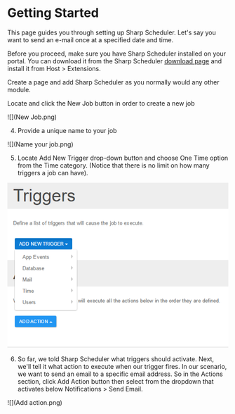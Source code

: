 # Getting Started

This page guides you through setting up Sharp Scheduler. Let's say you want to send an e-mail once at a specified date and time.

Before you proceed, make sure you have Sharp Scheduler installed on your portal. You can download it from the Sharp Scheduler [download page](http://www.dnnsharp.com/dnn/modules/sharp-task-scheduler/download) and install it from Host > Extensions.

Create a page and add Sharp Scheduler as you normally would any other module.

Locate and click the New Job button in order to create a new job

![](New Job.png)

4. Provide a unique name to your job 

![](Name your job.png)


5. Locate Add New Trigger drop-down button and choose One Time option from the Time category. (Notice that there is no limit on how many triggers a job can have).

![](Triggers.png)

6. So far, we told Sharp Scheduler what triggers should activate. Next, we'll tell it what action to execute when our trigger fires. In our scenario, we want to send an email to a specific email address. So in the Actions section, click Add Action button then select from the dropdown that activates below Notifications > Send Email.

![](Add action.png)

[](https://www.youtube.com/watch?v=Fg6GAOYGsmg)
